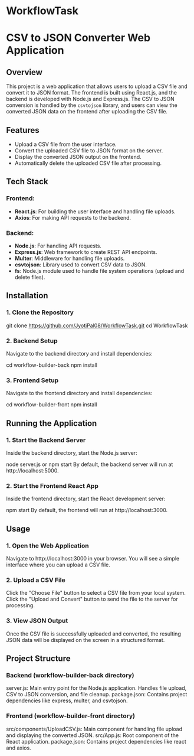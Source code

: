 # WorkflowTask
# CSV to JSON Converter Web Application

## Overview
This project is a web application that allows users to upload a CSV file and convert it to JSON format. The frontend is built using React.js, and the backend is developed with Node.js and Express.js. The CSV to JSON conversion is handled by the `csvtojson` library, and users can view the converted JSON data on the frontend after uploading the CSV file.

## Features
- Upload a CSV file from the user interface.
- Convert the uploaded CSV file to JSON format on the server.
- Display the converted JSON output on the frontend.
- Automatically delete the uploaded CSV file after processing.

## Tech Stack
### Frontend:
- **React.js**: For building the user interface and handling file uploads.
- **Axios**: For making API requests to the backend.

### Backend:
- **Node.js**: For handling API requests.
- **Express.js**: Web framework to create REST API endpoints.
- **Multer**: Middleware for handling file uploads.
- **csvtojson**: Library used to convert CSV data to JSON.
- **fs**: Node.js module used to handle file system operations (upload and delete files).

## Installation

### 1. Clone the Repository

git clone https://github.com/JyotiPal08/WorkflowTask.git
cd WorkflowTask
### 2. Backend Setup
Navigate to the backend directory and install dependencies:

cd workflow-builder-back
npm install

### 3. Frontend Setup
Navigate to the frontend directory and install dependencies:

cd workflow-builder-front
npm install

## Running the Application
### 1. Start the Backend Server
Inside the backend directory, start the Node.js server:

node server.js or npm start
By default, the backend server will run at http://localhost:5000.

### 2. Start the Frontend React App
Inside the frontend directory, start the React development server:

npm start
By default, the frontend will run at http://localhost:3000.

## Usage
### 1. Open the Web Application
Navigate to http://localhost:3000 in your browser. You will see a simple interface where you can upload a CSV file.

### 2. Upload a CSV File
Click the "Choose File" button to select a CSV file from your local system.
Click the "Upload and Convert" button to send the file to the server for processing.
### 3. View JSON Output
Once the CSV file is successfully uploaded and converted, the resulting JSON data will be displayed on the screen in a structured format.

## Project Structure
### Backend (workflow-builder-back directory)
server.js: Main entry point for the Node.js application. Handles file upload, CSV to JSON conversion, and file cleanup.
package.json: Contains project dependencies like express, multer, and csvtojson.
### Frontend (workflow-builder-front directory)
src/components/UploadCSV.js: Main component for handling file upload and displaying the converted JSON.
src/App.js: Root component of the React application.
package.json: Contains project dependencies like react and axios.
